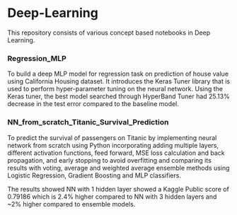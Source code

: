 # Deep-Learning

This repository consists of various concept based notebooks in Deep Learning. 

### Regression_MLP
To build a deep MLP model for regression task on prediction of house value using California Housing dataset. It introduces the Keras Tuner library
that is used to perform hyper-parameter tuning on the neural network. Using the Keras tuner, the best model searched through HyperBand Tuner had 25.13% decrease in the test error compared to the baseline model.

### NN_from_scratch_Titanic_Survival_Prediction

To predict the survival of passengers on Titanic by implementing neural network from scratch using Python incorporating adding multiple layers, different activation functions, feed forward, MSE loss calculation and back propagation, and early stopping to avoid overfitting and comparing its results with voting, average and weighted average ensemble methods using Logistic Regression, Gradient Boosting and MLP classifiers. 

The results showed NN with 1 hidden layer showed a Kaggle Public score of 0.79186 which is 2.4% higher compared to NN with 3 hidden layers and ~2% higher compared to ensemble models.
